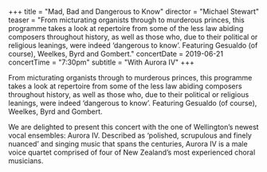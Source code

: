 +++
title = "Mad, Bad and Dangerous to Know"
director = "Michael Stewart"
teaser = "From micturating organists through to murderous princes, this programme takes a look at repertoire from some of the less law abiding composers throughout history, as well as those who, due to their political or religious leanings, were indeed ‘dangerous to know’. Featuring Gesualdo (of course), Weelkes, Byrd and Gombert."
concertDate = 2019-06-21
concertTime = "7:30pm"
subtitle = "With Aurora IV"
+++

From micturating organists through to murderous princes, this programme takes a look at repertoire from some of the less law abiding composers throughout history, as well as those who, due to their political or religious leanings, were indeed ‘dangerous to know’. Featuring Gesualdo (of course), Weelkes, Byrd and Gombert.


  

We are delighted to present this concert with the one of Wellington’s newest vocal ensembles: Aurora IV. Described as ‘polished, scrupulous and finely nuanced’ and singing music that spans the centuries, Aurora IV is a male voice quartet comprised of four of New Zealand’s most experienced choral musicians.
